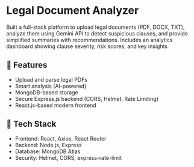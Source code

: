 # Legal Document Analyzer

Built a full-stack platform to upload legal documents (PDF, DOCX, TXT), analyze them using Gemini API to detect
suspicious clauses, and provide simplified summaries with recommendations. Includes an analytics dashboard showing
clause severity, risk scores, and key insights

## 🌟 Features

- Upload and parse legal PDFs
- Smart analysis (AI-powered)
- MongoDB-based storage
- Secure Express.js backend (CORS, Helmet, Rate Limiting)
- React.js-based modern frontend

## 🔧 Tech Stack

- Frontend: React, Axios, React Router
- Backend: Node.js, Express
- Database: MongoDB Atlas
- Security: Helmet, CORS, express-rate-limit

